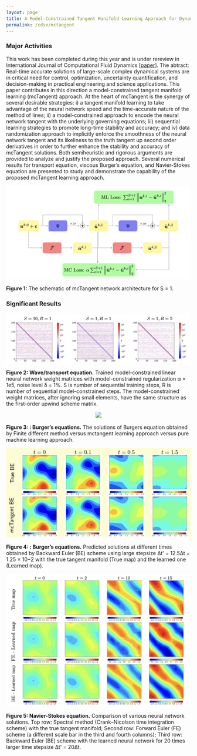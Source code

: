 ```yaml
---
layout: page
title: A Model-Constrained Tangent Manifold Learning Approach for Dynamical Systems
permalink: /cdse/mctangent
---
```


### Major Activities 
This work has been completed during this year and is under rereview in International Journal of Computational Fluid Dynamics [[paper](https://arxiv.org/abs/2208.04995)]. The abtract: Real-time accurate solutions of large-scale complex dynamical systems are in critical
need for control, optimization, uncertainty quantification, and decision-making in practical engineering and science applications. This paper contributes in this direction a model-constrained tangent
manifold learning (mcTangent) approach. At the heart of mcTangent is the synergy of several desirable strategies: i) a tangent manifold learning to take advantage of the neural network speed and
the time-accurate nature of the method of lines; ii) a model-constrained approach to encode the
neural network tangent with the underlying governing equations; iii) sequential learning strategies to
promote long-time stability and accuracy; and iv) data randomization approach to implicitly enforce
the smoothness of the neural network tangent and its likeliness to the truth tangent up second order
derivatives in order to further enhance the stability and accuracy of mcTangent solutions. Both semiheuristic and rigorous arguments are provided to analyze and justify the proposed approach. Several
numerical results for transport equation, viscous Burger’s equation, and Navier-Stokes equation are
presented to study and demonstrate the capability of the proposed mcTangent learning approach.

<p align="center">
<img src="/assets/figures/hainguyen/mctangent_0.png">
<figcaption><b>Figure 1:</b> The schematic of mcTangent network architecture for S = 1.</figcaption>
</p>

### Significant Results


<p align="center">
<img src="/assets/figures/hainguyen/mctangent_1.png">
<figcaption><b>Figure 2:  Wave/transport equation.</b> Trained model-constrained linear neural network weight matrices with model-constrained regularization α = 1e5, noise level δ = 1%. S is number of sequential training steps, R is number of sequential model-constrained steps. The model-constrained weight matrices, after ignoring small elements, have the same structure as the first-order upwind scheme matrix.</figcaption>
</p>



<p align="center">
<img src="/assets/figures/hainguyen/mctangent_3.gif">
<figcaption><b>Figure 3: : Burger’s equations.</b> The solutions of Burgers equation obtained by Finite different method versus mctangent learning approach versus pure machine learning approach.</figcaption>
</p>


<p align="center">
<img src="/assets/figures/hainguyen/mctangent_4.png">
<figcaption><b>Figure 4: : Burger’s equations.</b> Predicted solutions at different times obtained by Backward Euler (BE) scheme using large stepsize
∆t' = 12.5∆t = 1.25 × 10−2 with the true tangent manifold (True map) and the learned one (Learned map).</figcaption>
</p>


<p align="center">
<img src="/assets/figures/hainguyen/mctangent_2.png">
<figcaption><b>Figure 5: Navier-Stokes equation.</b> Comparison of various neural network solutions. Top row: Spectral method (Crank–Nicolson time integration scheme) with the true tangent manifold; Second row: Forward Euler (FE) scheme (a different scale bar in the third and fourth columns); Third row: Backward Euler (BE) scheme with the learned neural network for 20 times larger time stepsize ∆t' = 20∆t.</figcaption>
</p>



<!-- 
<p align="center">
<img src="/assets/figures/hainguyen/...">
<figcaption><b>Figure 1: </b> ... </figcaption>
</p>

 -->






